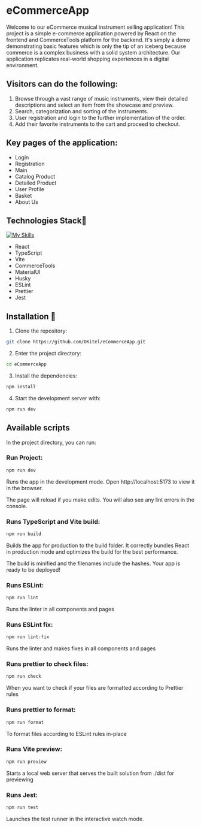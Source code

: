 # eCommerceApp

Welcome to our eCommerce musical instrument selling application!
This project is a simple e-commerce application powered by React on the frontend and CommerceTools platform for the backend. It's simply a demo demonstrating basic features which is only the tip of an iceberg because commerce is a complex business with a solid system architecture. Our application replicates real-world shopping experiences in a digital environment.

## Visitors can do the following:

1.  Browse through a vast range of music instruments, view their detailed descriptions and select an item from the showcase and preview.
2.  Search, categorization and sorting of the instruments.
3.  User registration and login to the further implementation of the order.
4.  Add their favorite instruments to the cart and proceed to checkout.

## Key pages of the application:

- Login
- Registration
- Main
- Catalog Product
- Detailed Product
- User Profile
- Basket
- About Us

## Technologies Stack🔧

[![My Skills](https://skillicons.dev/icons?i=html,css,sass,ts,react,vite,materialui,jest)](https://skillicons.dev)

- React
- TypeScript
- Vite
- CommerceTools
- MaterialUI
- Husky
- ESLint
- Prettier
- Jest

## Installation 💾

1. Clone the repository:

```bash
git clone https://github.com/OKitel/eCommerceApp.git
```

2. Enter the project directory:

```bash
cd eCommerceApp
```

3. Install the dependencies:

```bash
npm install
```

4. Start the development server with:

```bash
npm run dev
```

## Available scripts

In the project directory, you can run:

### Run Project:

```bash
npm run dev
```

Runs the app in the development mode.
Open http://localhost:5173 to view it in the browser.

The page will reload if you make edits.
You will also see any lint errors in the console.

### Runs TypeScript and Vite build:

```bash
npm run build
```

Builds the app for production to the build folder.
It correctly bundles React in production mode and optimizes the build for the best performance.

The build is minified and the filenames include the hashes. Your app is ready to be deployed!

### Runs ESLint:

```bash
npm run lint
```

Runs the linter in all components and pages

### Runs ESLint fix:

```bash
npm run lint:fix
```

Runs the linter and makes fixes in all components and pages

### Runs prettier to check files:

```bash
npm run check
```

When you want to check if your files are formatted according to Prettier rules

### Runs prettier to format:

```bash
npm run format
```

To format files according to ESLint rules in-place

### Runs Vite preview:

```bash
npm run preview
```

Starts a local web server that serves the built solution from ./dist for previewing

### Runs Jest:

```bash
npm run test
```

Launches the test runner in the interactive watch mode.
